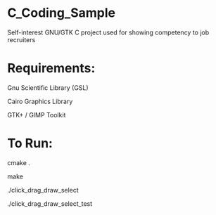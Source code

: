 # C_Coding_Sample
Self-interest GNU/GTK C project used for showing competency to job recruiters



# Requirements:


Gnu Scientific Library (GSL)

Cairo Graphics Library

GTK+ / GIMP Toolkit






# To Run:


cmake .

make


./click_drag_draw_select

./click_drag_draw_select_test

